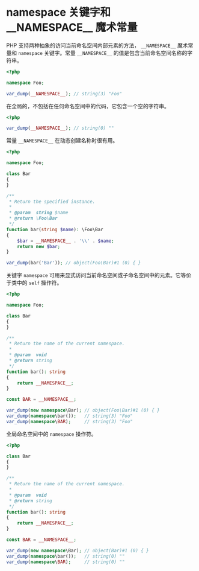 # namespace 关键字和 \_\_NAMESPACE\_\_ 魔术常量

PHP 支持两种抽象的访问当前命名空间内部元素的方法， `__NAMESPACE__` 魔术常量和 `namespace` 关键字。常量 `__NAMESPACE__` 的值是包含当前命名空间名称的字符串。

```php
<?php

namespace Foo;

var_dump(__NAMESPACE__); // string(3) "Foo"

```

在全局的，不包括在任何命名空间中的代码，它包含一个空的字符串。

```php
<?php

var_dump(__NAMESPACE__); // string(0) ""

```

常量 `__NAMESPACE__` 在动态创建名称时很有用。

```php
<?php

namespace Foo;

class Bar
{
}

/**
 * Return the specified instance.
 *
 * @param  string $name
 * @return \Foo\Bar
 */
function bar(string $name): \Foo\Bar
{
    $bar = __NAMESPACE__ . '\\' . $name;
    return new $bar;
}

var_dump(bar('Bar')); // object(Foo\Bar)#1 (0) { }

```

关键字 `namespace` 可用来显式访问当前命名空间或子命名空间中的元素。它等价于类中的 `self` 操作符。

```php
<?php

namespace Foo;

class Bar
{
}

/**
 * Return the name of the current namespace.
 *
 * @param  void
 * @return string
 */
function bar(): string
{
    return __NAMESPACE__;
}

const BAR = __NAMESPACE__;

var_dump(new namespace\Bar); // object(Foo\Bar)#1 (0) { }
var_dump(namespace\bar());   // string(3) "Foo"
var_dump(namespace\BAR);     // string(3) "Foo"

```

全局命名空间中的 `namespace` 操作符。

```php
<?php

class Bar
{
}

/**
 * Return the name of the current namespace.
 *
 * @param  void
 * @return string
 */
function bar(): string
{
    return __NAMESPACE__;
}

const BAR = __NAMESPACE__;

var_dump(new namespace\Bar); // object(Bar)#1 (0) { }
var_dump(namespace\bar());   // string(0) ""
var_dump(namespace\BAR);     // string(0) ""

```

